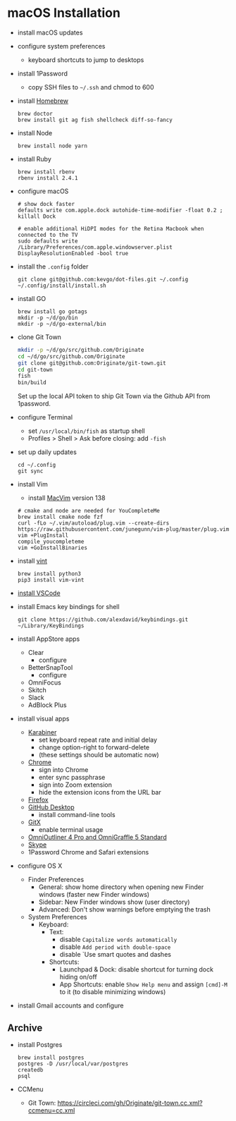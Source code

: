 # macOS Installation

- install macOS updates

- configure system preferences

  - keyboard shortcuts to jump to desktops

- install 1Password

  - copy SSH files to `~/.ssh` and chmod to 600

- install [Homebrew](https://brew.sh)

  ```
  brew doctor
  brew install git ag fish shellcheck diff-so-fancy
  ```

- install Node

  ```
  brew install node yarn
  ```

- install Ruby

  ```
  brew install rbenv
  rbenv install 2.4.1
  ```

- configure macOS

  ```
  # show dock faster
  defaults write com.apple.dock autohide-time-modifier -float 0.2 ; killall Dock

  # enable additional HiDPI modes for the Retina Macbook when connected to the TV
  sudo defaults write /Library/Preferences/com.apple.windowserver.plist DisplayResolutionEnabled -bool true
  ```

- install the `.config` folder

  ```
  git clone git@github.com:kevgo/dot-files.git ~/.config
  ~/.config/install/install.sh
  ```

- install GO

  ```
  brew install go gotags
  mkdir -p ~/d/go/bin
  mkdir -p ~/d/go-external/bin
  ```

- clone Git Town

  ```bash
  mkdir -p ~/d/go/src/github.com/Originate
  cd ~/d/go/src/github.com/Originate
  git clone git@github.com:Originate/git-town.git
  cd git-town
  fish
  bin/build
  ```

  Set up the local API token to ship Git Town via the Github API
  from 1password.

- configure Terminal

  - set `/usr/local/bin/fish` as startup shell
  - Profiles > Shell > Ask before closing: add `-fish`

- set up daily updates

  ```
  cd ~/.config
  git sync
  ```

- install Vim

  - install [MacVim](https://github.com/macvim-dev/macvim/releases) version 138

  ```
  # cmake and node are needed for YouCompleteMe
  brew install cmake node fzf
  curl -fLo ~/.vim/autoload/plug.vim --create-dirs https://raw.githubusercontent.com/junegunn/vim-plug/master/plug.vim
  vim +PlugInstall
  compile_youcompleteme
  vim +GoInstallBinaries
  ```

- install [vint](https://github.com/Kuniwak/vint)

  ```
  brew install python3
  pip3 install vim-vint
  ```

- [install VSCode](guides/vscode.md)

- install Emacs key bindings for shell

  ```
  git clone https://github.com/alexdavid/keybindings.git ~/Library/KeyBindings
  ```

- install AppStore apps

  - Clear
    - configure
  - BetterSnapTool
    - configure
  - OmniFocus
  - Skitch
  - Slack
  - AdBlock Plus

- install visual apps

  - [Karabiner](https://pqrs.org/osx/karabiner/)
    - set keyboard repeat rate and initial delay
    - change option-right to forward-delete
    - (these settings should be automatic now)
  - [Chrome](https://www.google.com/chrome)
    - sign into Chrome
    - enter sync passphrase
    - sign into Zoom extension
    - hide the extension icons from the URL bar
  - [Firefox](https://www.mozilla.org/en-US/firefox)
  - [GitHub Desktop](https://central.github.com/mac/latest)
    - install command-line tools
  - [GitX](https://rowanj.github.io/gitx)
    - enable terminal usage
  - [OmniOutliner 4 Pro and OmniGraffle 5 Standard](https://www.omnigroup.com/download)
  - [Skype](https://www.skype.com/en/download-skype/skype-for-computer)
  - 1Password Chrome and Safari extensions

- configure OS X

  - Finder Preferences
    - General: show home directory when opening new Finder windows (faster new Finder windows)
    - Sidebar: New Finder windows show (user directory)
    - Advanced: Don't show warnings before emptying the trash
  - System Preferences
    - Keyboard:
      - Text:
        - disable `Capitalize words automatically`
        - disable `Add period with double-space`
        - disable `Use smart quotes and dashes
      - Shortcuts:
        - Launchpad & Dock: disable shortcut for turning dock hiding on/off
        - App Shortcuts: enable `Show Help menu` and assign `[cmd]-M` to it (to disable minimizing windows)

- install Gmail accounts and configure

## Archive

- install Postgres

  ```
  brew install postgres
  postgres -D /usr/local/var/postgres
  createdb
  psql
  ```

- CCMenu
  - Git Town: https://circleci.com/gh/Originate/git-town.cc.xml?ccmenu=cc.xml
